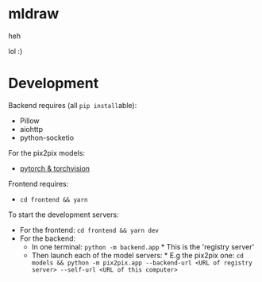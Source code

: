 # mldraw

heh

lol :)

# Development
Backend requires (all `pip install`able):
* Pillow
* aiohttp
* python-socketio

For the pix2pix models:
* [pytorch & torchvision](https://pytorch.org/get-started/locally/)

Frontend requires:
* `cd frontend && yarn`

To start the development servers:
* For the frontend: `cd frontend && yarn dev`
* For the backend: 
    * In one terminal: `python -m backend.app`
            * This is the 'registry server'
    * Then launch each of the model servers:
            * E.g the pix2pix one: `cd models && python -m pix2pix.app --backend-url <URL of registry server> --self-url <URL of this computer>`
